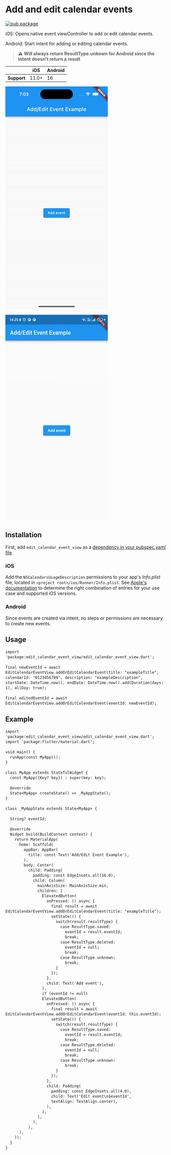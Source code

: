 <?code-excerpt path-base="excerpts/packages/edit_calendar_event_view"?>

# Add and edit calendar events

[![pub package](https://img.shields.io/pub/v/edit_calendar_event_view.svg)](https://pub.dev/packages/edit_calendar_event_view)

iOS: Opens native event viewController to add or edit calendar events.

Android: Start intent for adding or editing calendar events.

> :warning: **Will always return ResultType.unkown for Android since the intent doesn't return a result**

|             | iOS   | Android |
|-------------|-------|---------|
| **Support** | 11.0+ | 16      |

![The example app running in iOS](https://github.com/chris-wolf/edit_calendar_event_view/blob/main/example/videos/edit_calendar_event_view_example.gif?raw=true)



![The example app running in Android](https://github.com/chris-wolf/edit_calendar_event_view/blob/main/example/videos/edit_calendar_event_view_android_example.gif?raw=true)

## Installation

First, add `edit_calendar_event_view` as a [dependency in your pubspec.yaml file](https://flutter.dev/using-packages/).

### iOS

Add the `NSCalendarsUsageDescription` permissions to your app's _Info.plist_ file, located
in `<project root>/ios/Runner/Info.plist`. See
[Apple's documentation](https://developer.apple.com/documentation/bundleresources/information_property_list/nsapptransportsecurity)
to determine the right combination of entries for your use case and supported iOS versions.

### Android

Since events are created via intent, no steps or permissions are necessary to create new events.

##  Usage

```
import 'package:edit_calendar_event_view/edit_calendar_event_view.dart';

final newEventId = await EditCalendarEventView.addOrEditCalendarEvent(title: "exampleTitle", calendarId: "0123456789", description: "exampleDescription", startDate: DateTime.now(), endDate: DateTime.now().add(Duration(days: 1), allDay: true);
       
final editedEventId = await EditCalendarEventView.addOrEditCalendarEvent(eventId: newEventId);
```

## Example

```
import 'package:edit_calendar_event_view/edit_calendar_event_view.dart';
import 'package:flutter/material.dart';

void main() {
  runApp(const MyApp());
}

class MyApp extends StatefulWidget {
  const MyApp({Key? key}) : super(key: key);

  @override
  State<MyApp> createState() => _MyAppState();
}

class _MyAppState extends State<MyApp> {

  String? eventId;

  @override
  Widget build(BuildContext context) {
    return MaterialApp(
      home: Scaffold(
        appBar: AppBar(
          title: const Text('Add/Edit Event Example'),
        ),
        body: Center(
          child: Padding(
            padding: const EdgeInsets.all(16.0),
            child: Column(
              mainAxisSize: MainAxisSize.min,
              children: [
                ElevatedButton(
                  onPressed: () async {
                    final result = await EditCalendarEventView.addOrEditCalendarEvent(title: "exampleTitle");
                    setState(() {
                      switch(result.resultType) {
                        case ResultType.saved:
                          eventId = result.eventId;
                          break;
                        case ResultType.deleted:
                          eventId = null;
                          break;
                        case ResultType.unknown:
                          break;
                      }
                    });
                  },
                  child: Text('Add event'),
                ),
                if (eventId != null)
                ElevatedButton(
                  onPressed: () async {
                    final result = await EditCalendarEventView.addOrEditCalendarEvent(eventId: this.eventId);
                    setState(() {
                      switch(result.resultType) {
                        case ResultType.saved:
                          eventId = result.eventId;
                          break;
                        case ResultType.deleted:
                          eventId = null;
                          break;
                        case ResultType.unknown:
                          break;
                      }
                    });
                  },
                  child: Padding(
                    padding: const EdgeInsets.all(4.0),
                    child: Text('Edit event\n$eventId',
                    textAlign: TextAlign.center),
                  ),
                ),
              ],
            ),
          ),
      ),
    ));
  }
}
```